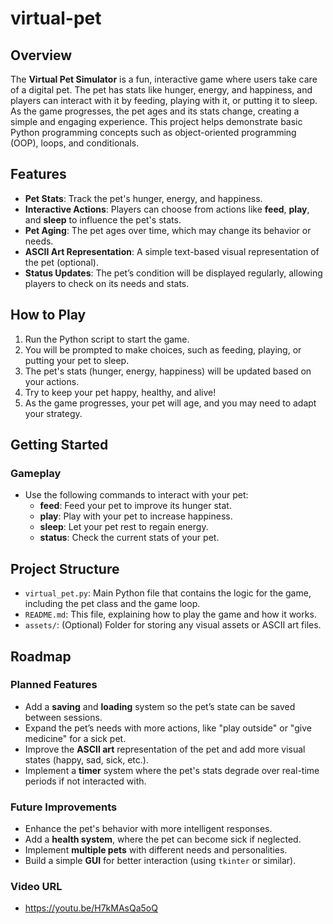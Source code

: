 # virtual-pet

## Overview

The **Virtual Pet Simulator** is a fun, interactive game where users take care of a digital pet. The pet has stats like hunger, energy, and happiness, and players can interact with it by feeding, playing with it, or putting it to sleep. As the game progresses, the pet ages and its stats change, creating a simple and engaging experience. This project helps demonstrate basic Python programming concepts such as object-oriented programming (OOP), loops, and conditionals.

## Features

- **Pet Stats**: Track the pet's hunger, energy, and happiness.
- **Interactive Actions**: Players can choose from actions like **feed**, **play**, and **sleep** to influence the pet's stats.
- **Pet Aging**: The pet ages over time, which may change its behavior or needs.
- **ASCII Art Representation**: A simple text-based visual representation of the pet (optional).
- **Status Updates**: The pet’s condition will be displayed regularly, allowing players to check on its needs and stats.

## How to Play

1. Run the Python script to start the game.
2. You will be prompted to make choices, such as feeding, playing, or putting your pet to sleep.
3. The pet's stats (hunger, energy, happiness) will be updated based on your actions.
4. Try to keep your pet happy, healthy, and alive!
5. As the game progresses, your pet will age, and you may need to adapt your strategy.

## Getting Started


### Gameplay

- Use the following commands to interact with your pet:
    - **feed**: Feed your pet to improve its hunger stat.
    - **play**: Play with your pet to increase happiness.
    - **sleep**: Let your pet rest to regain energy.
    - **status**: Check the current stats of your pet.

## Project Structure

- `virtual_pet.py`: Main Python file that contains the logic for the game, including the pet class and the game loop.
- `README.md`: This file, explaining how to play the game and how it works.
- `assets/`: (Optional) Folder for storing any visual assets or ASCII art files.

## Roadmap

### Planned Features
- Add a **saving** and **loading** system so the pet’s state can be saved between sessions.
- Expand the pet’s needs with more actions, like "play outside" or "give medicine" for a sick pet.
- Improve the **ASCII art** representation of the pet and add more visual states (happy, sad, sick, etc.).
- Implement a **timer** system where the pet's stats degrade over real-time periods if not interacted with.

### Future Improvements
- Enhance the pet's behavior with more intelligent responses.
- Add a **health system**, where the pet can become sick if neglected.
- Implement **multiple pets** with different needs and personalities.
- Build a simple **GUI** for better interaction (using `tkinter` or similar).

### Video URL
- https://youtu.be/H7kMAsQa5oQ
